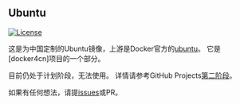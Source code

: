 ## Ubuntu

[![License](https://img.shields.io/github/license/docker4cn/ubuntu.svg)](https://github.com/docker4cn/ubuntu/master/LICENSE)

这是为中国定制的Ubuntu镜像，上游是Docker官方的[ubuntu](https://hub.docker.com/_/ubuntu)。
它是[docker4cn]项目的一个部分。

目前仍处于计划阶段，无法使用。
详情请参考GitHub Projects[第二阶段]。

如果有任何想法，请提[issues]或PR。

[第二阶段]:https://github.com/orgs/docker4cn/projects/2
[issues]:https://github.com/docker4cn/ubuntu/issues/new
